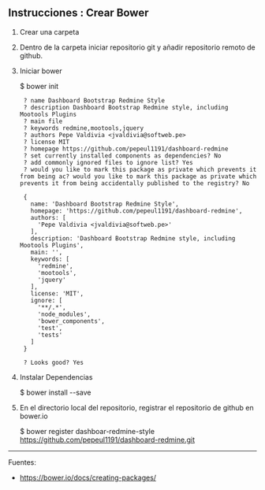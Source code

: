  ## Instrucciones : Crear Bower

1. Crear una carpeta

2. Dentro de la carpeta iniciar repositorio git y añadir repositorio remoto de github.

3. Iniciar bower

    $ bower init
    
        ? name Dashboard Bootstrap Redmine Style 
        ? description Dashboard Bootstrap Redmine style, including Mootools Plugins
        ? main file 
        ? keywords redmine,mootools,jquery
        ? authors Pepe Valdivia <jvaldivia@softweb.pe>
        ? license MIT
        ? homepage https://github.com/pepeul1191/dashboard-redmine
        ? set currently installed components as dependencies? No
        ? add commonly ignored files to ignore list? Yes
        ? would you like to mark this package as private which prevents it from being ac? would you like to mark this package as private which prevents it from being accidentally published to the registry? No

        {
          name: 'Dashboard Bootstrap Redmine Style',
          homepage: 'https://github.com/pepeul1191/dashboard-redmine',
          authors: [
            'Pepe Valdivia <jvaldivia@softweb.pe>'
          ],
          description: 'Dashboard Bootstrap Redmine style, including Mootools Plugins',
          main: '',
          keywords: [
            'redmine',
            'mootools',
            'jquery'
          ],
          license: 'MIT',
          ignore: [
            '**/.*',
            'node_modules',
            'bower_components',
            'test',
            'tests'
          ]
        }

        ? Looks good? Yes

4. Instalar Dependencias

   $ bower install <package> --save

5. En el directorio local del repositorio, registrar el repositorio de github en bower.io
   
   $ bower register dashboar-redmine-style https://github.com/pepeul1191/dashboard-redmine.git


---

Fuentes:

+ https://bower.io/docs/creating-packages/